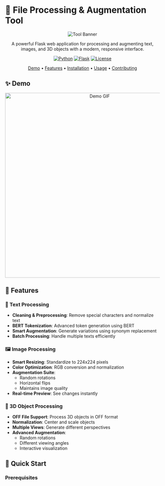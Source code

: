 # 🚀 File Processing & Augmentation Tool

<div align="center">

![Tool Banner](https://user-images.githubusercontent.com/your-username/your-repo/banner.png)

A powerful Flask web application for processing and augmenting text, images, and 3D objects with a modern, responsive interface.

[![Python](https://img.shields.io/badge/Python-3.7+-blue.svg)](https://www.python.org/downloads/)
[![Flask](https://img.shields.io/badge/Flask-2.0.1-green.svg)](https://flask.palletsprojects.com/)
[![License](https://img.shields.io/badge/License-MIT-yellow.svg)](LICENSE)

[Demo](#demo) • [Features](#features) • [Installation](#installation) • [Usage](#usage) • [Contributing](#contributing)

</div>

## ✨ Demo

<div align="center">
<img src="https://user-images.githubusercontent.com/your-username/your-repo/demo.gif" alt="Demo GIF" width="600"/>
</div>

## 🎯 Features

### 📝 Text Processing
- **Cleaning & Preprocessing**: Remove special characters and normalize text
- **BERT Tokenization**: Advanced token generation using BERT
- **Smart Augmentation**: Generate variations using synonym replacement
- **Batch Processing**: Handle multiple texts efficiently

### 🖼️ Image Processing
- **Smart Resizing**: Standardize to 224x224 pixels
- **Color Optimization**: RGB conversion and normalization
- **Augmentation Suite**:
  - Random rotations
  - Horizontal flips
  - Maintains image quality
- **Real-time Preview**: See changes instantly

### 🎲 3D Object Processing
- **OFF File Support**: Process 3D objects in OFF format
- **Normalization**: Center and scale objects
- **Multiple Views**: Generate different perspectives
- **Advanced Augmentation**: 
  - Random rotations
  - Different viewing angles
  - Interactive visualization

## 🚀 Quick Start

### Prerequisites

